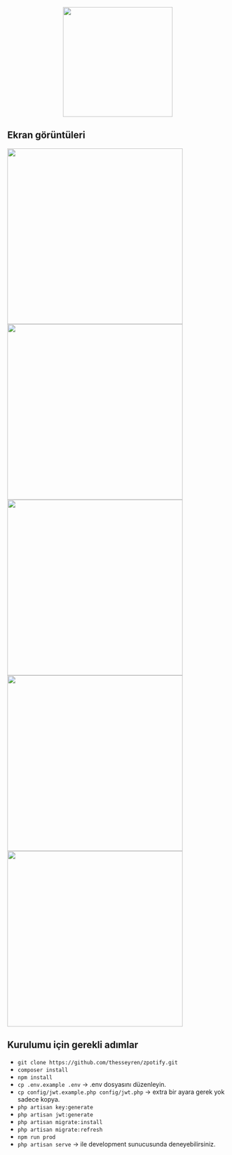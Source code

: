<p align="center"><img src="https://raw.githubusercontent.com/thesseyren/zpotify/master/resources/assets/images/zpotify.png" width="250px"></p>

## Ekran görüntüleri

<img src="https://raw.githubusercontent.com/thesseyren/zpotify/master/screenshots/screenshot1.png" width="400px">
<img src="https://raw.githubusercontent.com/thesseyren/zpotify/master/screenshots/screenshot2.png" width="400px">
<img src="https://raw.githubusercontent.com/thesseyren/zpotify/master/screenshots/screenshot3.png" width="400px">
<img src="https://raw.githubusercontent.com/thesseyren/zpotify/master/screenshots/screenshot4.png" width="400px">
<img src="https://raw.githubusercontent.com/thesseyren/zpotify/master/screenshots/screenshot5.png" width="400px">

## Kurulumu için gerekli adımlar

- `git clone https://github.com/thesseyren/zpotify.git`
- `composer install`
- `npm install`
- `cp .env.example .env` -> .env dosyasını düzenleyin.
- `cp config/jwt.example.php config/jwt.php` -> extra bir ayara gerek yok sadece kopya.
- `php artisan key:generate`
- `php artisan jwt:generate`
- `php artisan migrate:install`
- `php artisan migrate:refresh`
- `npm run prod`
- `php artisan serve` -> ile development sunucusunda deneyebilirsiniz.